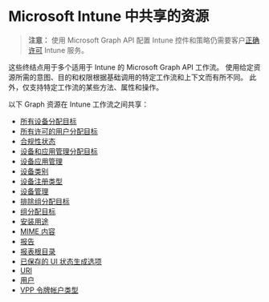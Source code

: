 # <a name="shared-resources-in-microsoft-intune"></a>Microsoft Intune 中共享的资源

> **注意：** 使用 Microsoft Graph API 配置 Intune 控件和策略仍需要客户[正确许可](https://www.microsoft.com/en-us/cloud-platform/microsoft-intune-pricing) Intune 服务。

这些终结点用于多个适用于 Intune 的 Microsoft Graph API 工作流。  使用给定资源所需的意图、目的和权限根据基础调用的特定工作流和上下文而有所不同。  此外，仅支持特定工作流的某些方法、属性和操作。

以下 Graph 资源在 Intune 工作流之间共享：

- [所有设备分配目标](intune_shared_alldevicesassignmenttarget.md)
- [所有许可的用户分配目标](intune_shared_alllicensedusersassignmenttarget.md)
- [合规性状态](intune_shared_compliancestatus.md)
- [设备和应用管理分配目标](intune_shared_deviceandappmanagementassignmenttarget.md)
- [设备应用管理](intune_shared_deviceappmanagement.md)
- [设备类别](intune_shared_devicecategory.md)
- [设备注册类型](intune_shared_deviceenrollmenttype.md)
- [设备管理](intune_shared_devicemanagement.md)
- [排除组分配目标](intune_shared_exclusiongroupassignmenttarget.md)
- [组分配目标](intune_shared_groupassignmenttarget.md)
- [安装用途](intune_shared_installintent.md)
- [MIME 内容](intune_shared_mimecontent.md)
- [报告](intune_shared_report.md)
- [报表根目录](intune_shared_reportroot.md)
- [已保存的 UI 状态生成选项](intune_shared_saveduistategenerationoptions.md)
- [URI](intune_shared_uri.md)
- [用户](intune_shared_user.md)
- [VPP 令牌帐户类型](intune_shared_vpptokenaccounttype.md)

